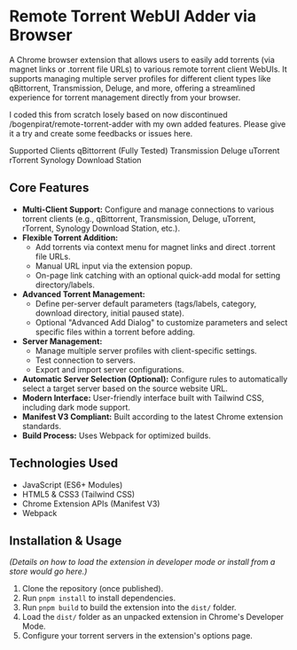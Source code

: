 # Remote Torrent WebUI Adder via Browser

A Chrome browser extension that allows users to easily add torrents (via magnet links or .torrent file URLs) to various remote torrent client WebUIs. It supports managing multiple server profiles for different client types like qBittorrent, Transmission, Deluge, and more, offering a streamlined experience for torrent management directly from your browser.


I coded this from scratch losely based on now discontinued /bogenpirat/remote-torrent-adder with my own added features.
Please give it a try and create some feedbacks or issues here. 

Supported Clients
qBittorrent (Fully Tested) 
Transmission
Deluge
uTorrent
rTorrent
Synology Download Station


## Core Features

*   **Multi-Client Support:** Configure and manage connections to various torrent clients (e.g., qBittorrent, Transmission, Deluge, uTorrent, rTorrent, Synology Download Station, etc.).
*   **Flexible Torrent Addition:**
    *   Add torrents via context menu for magnet links and direct .torrent file URLs.
    *   Manual URL input via the extension popup.
    *   On-page link catching with an optional quick-add modal for setting directory/labels.
*   **Advanced Torrent Management:**
    *   Define per-server default parameters (tags/labels, category, download directory, initial paused state).
    *   Optional "Advanced Add Dialog" to customize parameters and select specific files within a torrent before adding.
*   **Server Management:**
    *   Manage multiple server profiles with client-specific settings.
    *   Test connection to servers.
    *   Export and import server configurations.
*   **Automatic Server Selection (Optional):** Configure rules to automatically select a target server based on the source website URL.
*   **Modern Interface:** User-friendly interface built with Tailwind CSS, including dark mode support.
*   **Manifest V3 Compliant:** Built according to the latest Chrome extension standards.
*   **Build Process:** Uses Webpack for optimized builds.

## Technologies Used

*   JavaScript (ES6+ Modules)
*   HTML5 & CSS3 (Tailwind CSS)
*   Chrome Extension APIs (Manifest V3)
*   Webpack

## Installation & Usage 

*(Details on how to load the extension in developer mode or install from a store would go here.)*

1.  Clone the repository (once published).
2.  Run `pnpm install` to install dependencies.
3.  Run `pnpm build` to build the extension into the `dist/` folder.
4.  Load the `dist/` folder as an unpacked extension in Chrome's Developer Mode.
5.  Configure your torrent servers in the extension's options page.




